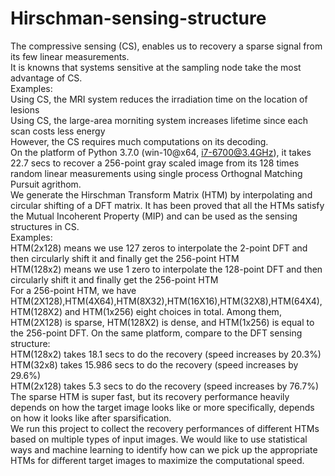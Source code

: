 # Hirschman-sensing-structure
The compressive sensing (CS), enables us to recovery a sparse signal from its few linear measurements.<br>It is knowns that systems sensitive at the sampling node take the most advantage of CS.<br>Examples:<br>
    Using CS, the MRI system reduces the irradiation time on the location of lesions<br>
    Using CS, the large-area morniting system increases lifetime since each scan costs less energy<br>
However, the CS requires much computations on its decoding.
<br>On the platform of Python 3.7.0 (win-10@x64, i7-6700@3.4GHz), it takes 22.7 secs to recover a 256-point gray scaled image from its 128 times random linear measurements using single process Orthognal Matching Pursuit agrithom.
<br>We generate the Hirschman Transform Matrix (HTM) by interpolating and circular shifting of a DFT matrix. It has been proved that all the HTMs satisfy the Mutual Incoherent Property (MIP) and can be used as the sensing structures in CS.
<br>Examples:<br>    HTM(2x128) means we use 127 zeros to interpolate the 2-point DFT and then circularly shift it and finally get the 256-point HTM<br>    HTM(128x2) means we use 1 zero to interpolate the 128-point DFT and then circularly shift it and finally get the 256-point HTM
<br>For a 256-point HTM, we have HTM(2X128),HTM(4X64),HTM(8X32),HTM(16X16),HTM(32X8),HTM(64X4),HTM(128X2) and HTM(1x256) eight choices in total. Among them, HTM(2X128) is sparse, HTM(128X2) is dense, and HTM(1x256) is equal to the 256-point DFT.
On the same platform, compare to the DFT sensing structure:<br>    HTM(128x2) takes 18.1 secs to do the recovery (speed increases by 20.3%)<br>    HTM(32x8) takes 15.986 secs to do the recovery (speed increases by 29.6%)<br>    HTM(2x128) takes 5.3 secs to do the recovery (speed increases by 76.7%)<br>
The sparse HTM is super fast, but its recovery performance heavily depends on how the target image looks like or more specifically, depends on how it looks like after sparsification.<br> 
We run this project to collect the recovery performances of different HTMs based on multiple types of input images. We would like to use statistical ways and machine learning to identify how can we pick up the appropriate HTMs for different target images to maximize the computational speed.

    
